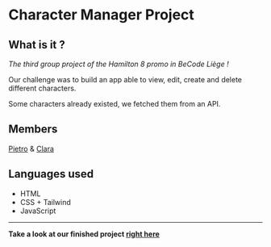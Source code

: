 # Character Manager Project
## What is it ?
*The third group project of the Hamilton 8 promo in BeCode Liège !*

Our challenge was to build an app able to view, edit, create and delete different characters. 

Some characters already existed, we fetched them from an API.

## Members
[Pietro](https://github.com/Otto1808) & [Clara](https://github.com/clamaha)
## Languages used
* HTML
* CSS + Tailwind
* JavaScript
---
**Take a look at our finished project [right here](https://delightful-strudel-c2a606.netlify.app)**
